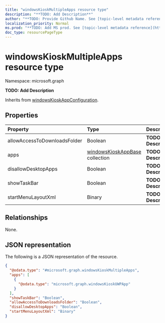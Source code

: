 ```yaml
---
title: "windowsKioskMultipleApps resource type"
description: "**TODO: Add Description**"
author: "**TODO: Provide Github Name. See [topic-level metadata reference](https://msgo.azurewebsites.net/add/document/guidelines/metadata.html#topic-level-metadata)**"
localization_priority: Normal
ms.prod: "**TODO: Add MS prod. See [topic-level metadata reference](https://msgo.azurewebsites.net/add/document/guidelines/metadata.html#topic-level-metadata)**"
doc_type: resourcePageType
---
```


# windowsKioskMultipleApps resource type


Namespace: microsoft.graph

**TODO: Add Description**


Inherits from [windowsKioskAppConfiguration](../resources/windowskioskappconfiguration.md).

## Properties
|Property|Type|Description|
|:---|:---|:---|
|allowAccessToDownloadsFolder|Boolean|**TODO: Add Description**|
|apps|[windowsKioskAppBase](../resources/windowskioskappbase.md) collection|**TODO: Add Description**|
|disallowDesktopApps|Boolean|**TODO: Add Description**|
|showTaskBar|Boolean|**TODO: Add Description**|
|startMenuLayoutXml|Binary|**TODO: Add Description**|

## Relationships
None.

## JSON representation
The following is a JSON representation of the resource.
<!-- {
  "blockType": "resource",
  "@odata.type": "microsoft.graph.windowsKioskMultipleApps"
}
-->
``` json
{
  "@odata.type": "#microsoft.graph.windowsKioskMultipleApps",
  "apps": [
    {
      "@odata.type": "microsoft.graph.windowsKioskUWPApp"
    }
  ],
  "showTaskBar": "Boolean",
  "allowAccessToDownloadsFolder": "Boolean",
  "disallowDesktopApps": "Boolean",
  "startMenuLayoutXml": "Binary"
}
```

